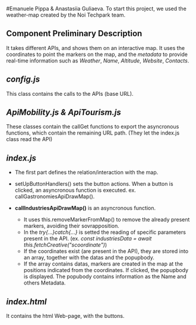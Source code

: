 #Emanuele Pippa & Anastasiia Guliaeva.
To start this project, we used the weather-map created by the Noi Techpark team.



**Component Preliminary Description**
--------------------------------------------------------------------------------------------------------------
It takes different APIs, and shows them on an interactive map. It uses the coordinates to point the markers on the map,
and the *metadata* to provide real-time information such as *Weather*, *Name*, *Altitude*, *Website*, *Contacts*.


*config.js*
--------------------------------------------------------------------------------------------------------------
This class contains the calls to the APIs (base URL).


*ApiMobility.js & ApiTourism.js*
--------------------------------------------------------------------------------------------------------------
These classes contain the callGet functions to export the asyncronous functions, which contain the remaining URL path.
(They let the index.js class read the API)


*index.js*
--------------------------------------------------------------------------------------------------------------
- The first part defines the relation/interaction with the map.
- setUpButtonHandlers() sets the button actions. When a button is clicked, an asyncronous function is executed. ex. callGastronomiesApiDrawMap().

- **callIndustriesApiDrawMap()** is an asyncronous function.
    - It uses this.removeMarkerFromMap() to remove the already present markers, avoiding their sovrapposition.
    - In the *try{...}catch{...}* is setted the reading of specific parameters present in the API. 
    (ex. *const industriesData = await this.fetchCreative("scoordinate")*)
    - If the coordinates exist (are present in the API), they are stored into an array, together with the datas and the popupbody.
    - If the array contains datas, markers are created in the map at the positions indicated from the coordinates. If clicked, the popupbody is displayed.
    The popubody contains information as the Name and others Metadata.


*index.html*
--------------------------------------------------------------------------------------------------------------

It contains the html Web-page, with the buttons.